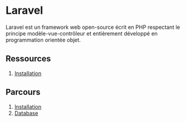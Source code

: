 # Laravel
Laravel est un framework web open-source écrit en PHP respectant le principe modèle-vue-contrôleur et entièrement développé en programmation orientée objet. 

## Ressources
1. [Installation](https://laravel.com/docs/5.8)

## Parcours
1. [Installation](https://github.com/pierrenoel/Laravel/blob/master/Installation.md)
2. [Database](https://github.com/pierrenoel/Laravel/blob/master/Database.md)



